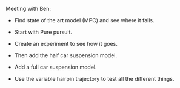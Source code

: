 Meeting with Ben:

- Find state of the art model (MPC) and see where it fails.
- Start with Pure pursuit.
- Create an experiment to see how it goes.
- Then add the half car suspension model.
- Add a full car suspension model.

- Use the variable hairpin trajectory to test all the different things.